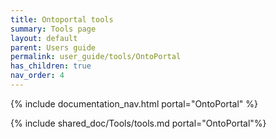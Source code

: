 ```yaml
---
title: Ontoportal tools
summary: Tools page
layout: default
parent: Users guide
permalink: user_guide/tools/OntoPortal
has_children: true
nav_order: 4
---
```


{% include documentation_nav.html portal="OntoPortal" %}

{% include shared_doc/Tools/tools.md portal="OntoPortal"%}
